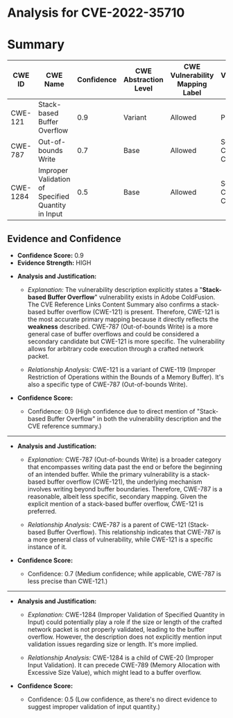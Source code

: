 # Analysis for CVE-2022-35710

# Summary
| CWE ID | CWE Name | Confidence | CWE Abstraction Level | CWE Vulnerability Mapping Label | CWE-Vulnerability Mapping Notes |
|---|---|---|---|---|---|
| CWE-121 | Stack-based Buffer Overflow | 0.9 | Variant | Allowed | Primary CWE |
| CWE-787 | Out-of-bounds Write | 0.7 | Base | Allowed | Secondary Candidate CWE |
| CWE-1284 | Improper Validation of Specified Quantity in Input | 0.5 | Base | Allowed | Secondary Candidate CWE |

## Evidence and Confidence

*   **Confidence Score:** 0.9
*   **Evidence Strength:** HIGH

- **Analysis and Justification:**  
  - *Explanation:* The vulnerability description explicitly states a "**Stack-based Buffer Overflow**" vulnerability exists in Adobe ColdFusion. The CVE Reference Links Content Summary also confirms a stack-based buffer overflow (CWE-121) is present. Therefore, CWE-121 is the most accurate primary mapping because it directly reflects the **weakness** described. CWE-787 (Out-of-bounds Write) is a more general case of buffer overflows and could be considered a secondary candidate but CWE-121 is more specific. The vulnerability allows for arbitrary code execution through a crafted network packet.

  - *Relationship Analysis:* CWE-121 is a variant of CWE-119 (Improper Restriction of Operations within the Bounds of a Memory Buffer). It's also a specific type of CWE-787 (Out-of-bounds Write).

- **Confidence Score:**  
  - Confidence: 0.9 (High confidence due to direct mention of "Stack-based Buffer Overflow" in both the vulnerability description and the CVE reference summary.)

---
- **Analysis and Justification:**  
  - *Explanation:* CWE-787 (Out-of-bounds Write) is a broader category that encompasses writing data past the end or before the beginning of an intended buffer. While the primary vulnerability is a stack-based buffer overflow (CWE-121), the underlying mechanism involves writing beyond buffer boundaries. Therefore, CWE-787 is a reasonable, albeit less specific, secondary mapping. Given the explicit mention of a stack-based buffer overflow, CWE-121 is preferred.

  - *Relationship Analysis:* CWE-787 is a parent of CWE-121 (Stack-based Buffer Overflow). This relationship indicates that CWE-787 is a more general class of vulnerability, while CWE-121 is a specific instance of it.

- **Confidence Score:**  
  - Confidence: 0.7 (Medium confidence; while applicable, CWE-787 is less precise than CWE-121.)

---
- **Analysis and Justification:**  
  - *Explanation:* CWE-1284 (Improper Validation of Specified Quantity in Input) could potentially play a role if the size or length of the crafted network packet is not properly validated, leading to the buffer overflow. However, the description does not explicitly mention input validation issues regarding size or length. It's more implied.

  - *Relationship Analysis:* CWE-1284 is a child of CWE-20 (Improper Input Validation). It can precede CWE-789 (Memory Allocation with Excessive Size Value), which might lead to a buffer overflow.

- **Confidence Score:**  
  - Confidence: 0.5 (Low confidence, as there's no direct evidence to suggest improper validation of input quantity.)